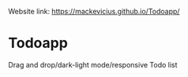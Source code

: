 Website link: https://mackevicius.github.io/Todoapp/
# Todoapp
Drag and drop/dark-light mode/responsive Todo list
